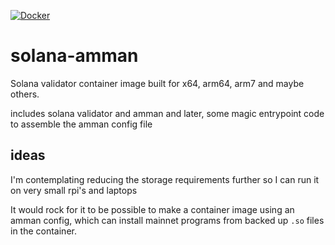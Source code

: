 [![Docker](https://img.shields.io/badge/Docker-Image-green)](https://hub.docker.com/r/daonetes/solana-amman/tags)

# solana-amman

Solana validator container image built for x64, arm64, arm7 and maybe others.

includes solana validator and amman and later, some magic entrypoint code to assemble the amman config file

## ideas

I'm contemplating reducing the storage requirements further so I can run it on very small rpi's and laptops

It would rock for it to be possible to make a container image using an amman config, which can install mainnet programs from backed up `.so` files in the container.

